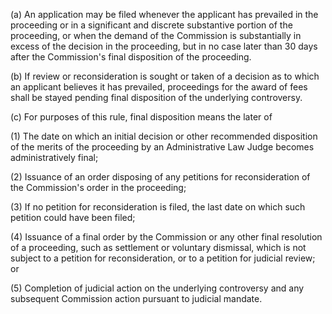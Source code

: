 (a) An application may be filed whenever the applicant has prevailed in the proceeding or in a significant and discrete substantive portion of the proceeding, or when the demand of the Commission is substantially in excess of the decision in the proceeding, but in no case later than 30 days after the Commission's final disposition of the proceeding.

(b) If review or reconsideration is sought or taken of a decision as to which an applicant believes it has prevailed, proceedings for the award of fees shall be stayed pending final disposition of the underlying controversy.

(c) For purposes of this rule, final disposition means the later of

(1) The date on which an initial decision or other recommended disposition of the merits of the proceeding by an Administrative Law Judge becomes administratively final;
                

(2) Issuance of an order disposing of any petitions for reconsideration of the Commission's order in the proceeding;

(3) If no petition for reconsideration is filed, the last date on which such petition could have been filed;

(4) Issuance of a final order by the Commission or any other final resolution of a proceeding, such as settlement or voluntary dismissal, which is not subject to a petition for reconsideration, or to a petition for judicial review; or

(5) Completion of judicial action on the underlying controversy and any subsequent Commission action pursuant to judicial mandate.

